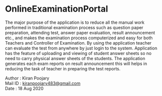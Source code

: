 # OnlineExaminationPortal
The major purpose of the application is to reduce all the manual work performed in traditional examination process such as question paper preparation, attending test, answer paper evaluation, result announcement etc., and makes the examination process computerized and easy for both Teachers and Controller of Examination. By using the application teacher can evaluate the test from anywhere by just login to the system. Application has the feature of uploading and viewing of student answer sheets so no need to carry physical answer sheets of the students. The application generates each exam reports on result announcement this will helps in reducing the task of teacher in preparing the test reports.

Author  : Kiran Poojary<br/>
Mail ID : kiranpoojary483@gmail.com<br/>
Date    : 18 Aug 2020
